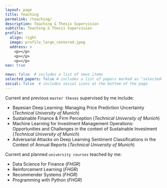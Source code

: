 ```yaml
---
layout: page
title: Teaching
permalink: /teaching/
description: Teaching & Thesis Supervision
subtitle: Teaching & Thesis Supervision
profile:
  align: right
  image: profile_large_centered.jpeg
  address: >
    <p></p>
    <p></p>
    <p></p>
nav: true

news: false  # includes a list of news items
selected_papers: false # includes a list of papers marked as "selected={true}"
social: false  # includes social icons at the bottom of the page
---
```


Current and previous `master theses` supervised by me include:
* Bayesian Deep Learning: Managing Price Prediction Uncertainty (*Technical University of Munich*)
* Sustainable Finance & Firm Perception (*Technical University of Munich*)
* Machine Learning for Investment Management Operations: Opportunities and Challenges in the context of Sustainable Investment (*Technical University of Munich*)
* Adversarial Attacks on Deep Learning Sentiment Classifications in the Context of Annual Reports (*Technical University of Munich*)

Current and planned `university courses` teached by me:
* Data Science for Finance (*FHGR*)
* Reinforcement Learning (*FHGR*)
* Recommender Systems (*FHGR*)
* Programming with Python (*FHGR*)


